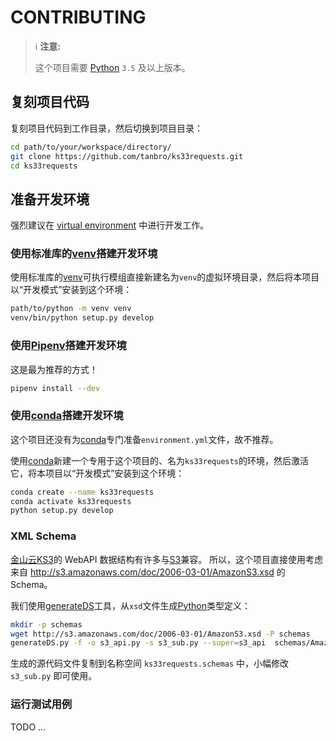 # CONTRIBUTING

> ℹ **注意:**
>
> 这个项目需要 [Python][] `3.5` 及以上版本。

## 复刻项目代码

复刻项目代码到工作目录，然后切换到项目目录：

```bash
cd path/to/your/workspace/directory/
git clone https://github.com/tanbro/ks33requests.git
cd ks33requests
```

## 准备开发环境

强烈建议在 [virtual environment] 中进行开发工作。

### 使用标准库的[venv][]搭建开发环境

使用标准库的[venv][]可执行模组直接新建名为`venv`的虚拟环境目录，然后将本项目以“开发模式”安装到这个环境：

```bash
path/to/python -m venv venv
venv/bin/python setup.py develop
```

### 使用[Pipenv][]搭建开发环境

这是最为推荐的方式！

```bash
pipenv install --dev
```

### 使用[conda][]搭建开发环境

这个项目还没有为[conda][]专门准备`environment.yml`文件，故不推荐。

使用[conda]新建一个专用于这个项目的、名为`ks33requests`的环境，然后激活它，将本项目以“开发模式”安装到这个环境：

```bash
conda create --name ks33requests
conda activate ks33requests
python setup.py develop
```

### XML Schema

[金山云][][KS3][]的 WebAPI 数据结构有许多与[S3]兼容。
所以，这个项目直接使用考虑来自 <http://s3.amazonaws.com/doc/2006-03-01/AmazonS3.xsd> 的 Schema。

我们使用[generateDS]工具，从`xsd`文件生成[Python][]类型定义：

```bash
mkdir -p schemas
wget http://s3.amazonaws.com/doc/2006-03-01/AmazonS3.xsd -P schemas
generateDS.py -f -o s3_api.py -s s3_sub.py --super=s3_api  schemas/AmazonS3.xsd
```

生成的源代码文件复制到名称空间 `ks33requests.schemas` 中，小幅修改 `s3_sub.py` 即可使用。

### 运行测试用例

TODO ...

[Python]: https://python.org/
[virtual environment]: https://docs.python.org/3.7/glossary.html#term-virtual-environment
[pip]: https://packaging.python.org/key_projects/#pip
[venv]: https://docs.python.org/3.6/library/venv.html
[Pipenv]: https://packaging.python.org/key_projects/#pipenv
[conda]: https://packaging.python.org/key_projects/#conda
[S3]: https://aws.amazon.com/s3/
[金山云]: https://www.ksyun.com/
[KS3]: https://www.ksyun.com/post/product/KS3 "金山对象存储（Kingsoft Standard Storage Service，简称KS3）"
[generateDS]: https://pypi.org/project/generateDS/
